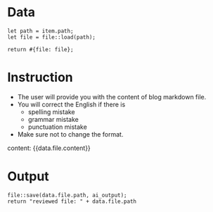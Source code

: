 # Data

```rhai
let path = item.path;
let file = file::load(path);

return #{file: file};
```

# Instruction

- The user will provide you with the content of blog markdown file. 
- You will correct the English if there is 
  - spelling mistake
  - grammar mistake
  - punctuation mistake
- Make sure not to change the format.

content:
{{data.file.content}}

# Output

```rhai
file::save(data.file.path, ai_output);
return "reviewed file: " + data.file.path
```

